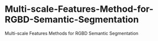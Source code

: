 # Multi-scale-Features-Method-for-RGBD-Semantic-Segmentation
Multi-scale  Features Methods for RGBD Semantic Segmentation
